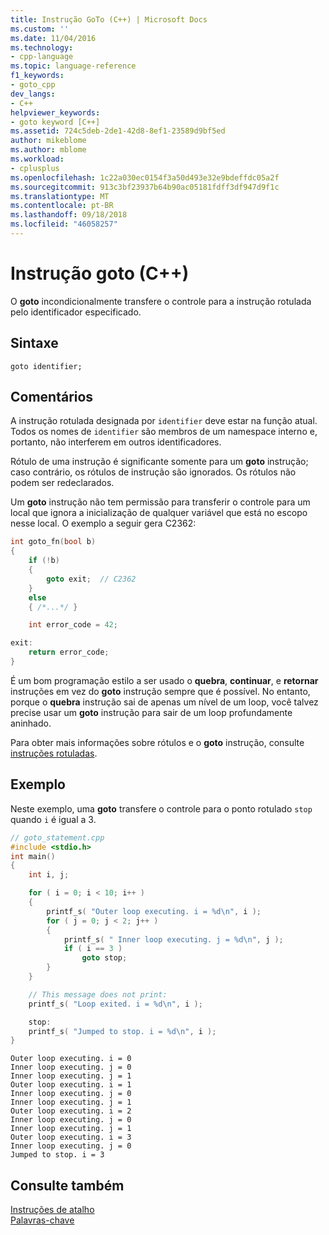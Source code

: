 ```yaml
---
title: Instrução GoTo (C++) | Microsoft Docs
ms.custom: ''
ms.date: 11/04/2016
ms.technology:
- cpp-language
ms.topic: language-reference
f1_keywords:
- goto_cpp
dev_langs:
- C++
helpviewer_keywords:
- goto keyword [C++]
ms.assetid: 724c5deb-2de1-42d8-8ef1-23589d9bf5ed
author: mikeblome
ms.author: mblome
ms.workload:
- cplusplus
ms.openlocfilehash: 1c22a030ec0154f3a50d493e32e9bdeffdc05a2f
ms.sourcegitcommit: 913c3bf23937b64b90ac05181fdff3df947d9f1c
ms.translationtype: MT
ms.contentlocale: pt-BR
ms.lasthandoff: 09/18/2018
ms.locfileid: "46058257"
---
```

# <a name="goto-statement-c"></a>Instrução goto (C++)

O **goto** incondicionalmente transfere o controle para a instrução rotulada pelo identificador especificado.

## <a name="syntax"></a>Sintaxe

```
goto identifier;
```

## <a name="remarks"></a>Comentários

A instrução rotulada designada por `identifier` deve estar na função atual. Todos os nomes de `identifier` são membros de um namespace interno e, portanto, não interferem em outros identificadores.

Rótulo de uma instrução é significante somente para um **goto** instrução; caso contrário, os rótulos de instrução são ignorados. Os rótulos não podem ser redeclarados.

Um **goto** instrução não tem permissão para transferir o controle para um local que ignora a inicialização de qualquer variável que está no escopo nesse local. O exemplo a seguir gera C2362:

```cpp
int goto_fn(bool b)
{
    if (!b)
    {
        goto exit;  // C2362
    }
    else
    { /*...*/ }

    int error_code = 42;

exit:
    return error_code;
}
```

É um bom programação estilo a ser usado o **quebra**, **continuar**, e **retornar** instruções em vez do **goto** instrução sempre que é possível. No entanto, porque o **quebra** instrução sai de apenas um nível de um loop, você talvez precise usar um **goto** instrução para sair de um loop profundamente aninhado.

Para obter mais informações sobre rótulos e o **goto** instrução, consulte [instruções rotuladas](../cpp/labeled-statements.md).

## <a name="example"></a>Exemplo

Neste exemplo, uma **goto** transfere o controle para o ponto rotulado `stop` quando `i` é igual a 3.

```cpp
// goto_statement.cpp
#include <stdio.h>
int main()
{
    int i, j;

    for ( i = 0; i < 10; i++ )
    {
        printf_s( "Outer loop executing. i = %d\n", i );
        for ( j = 0; j < 2; j++ )
        {
            printf_s( " Inner loop executing. j = %d\n", j );
            if ( i == 3 )
                goto stop;
        }
    }

    // This message does not print:
    printf_s( "Loop exited. i = %d\n", i );

    stop:
    printf_s( "Jumped to stop. i = %d\n", i );
}
```

```Output
Outer loop executing. i = 0
Inner loop executing. j = 0
Inner loop executing. j = 1
Outer loop executing. i = 1
Inner loop executing. j = 0
Inner loop executing. j = 1
Outer loop executing. i = 2
Inner loop executing. j = 0
Inner loop executing. j = 1
Outer loop executing. i = 3
Inner loop executing. j = 0
Jumped to stop. i = 3
```

## <a name="see-also"></a>Consulte também

[Instruções de atalho](../cpp/jump-statements-cpp.md)<br/>
[Palavras-chave](../cpp/keywords-cpp.md)
